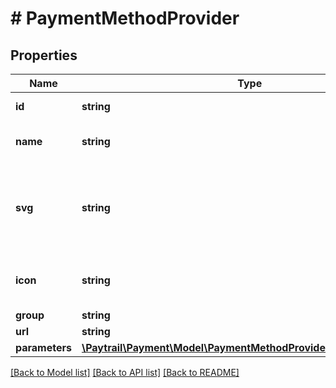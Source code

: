 # # PaymentMethodProvider

## Properties

Name | Type | Description | Notes
------------ | ------------- | ------------- | -------------
**id** | **string** | ID of the provider |
**name** | **string** | Display name of the payment method |
**svg** | **string** | URL to payment method SVG icon (recommended to be used instead if PNG) |
**icon** | **string** | URL to payment method PNG icon |
**group** | **string** |  |
**url** | **string** | Form action url |
**parameters** | [**\Paytrail\Payment\Model\PaymentMethodProviderAllOfParameters[]**](PaymentMethodProviderAllOfParameters.md) |  |

[[Back to Model list]](../../README.md#models) [[Back to API list]](../../README.md#endpoints) [[Back to README]](../../README.md)
